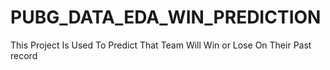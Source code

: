 # PUBG_DATA_EDA_WIN_PREDICTION
This Project Is Used To Predict That Team Will Win or Lose On Their Past record
